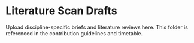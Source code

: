 # Literature Scan Drafts

Upload discipline-specific briefs and literature reviews here. This folder is referenced in the contribution guidelines and timetable.
